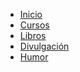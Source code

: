 <html>
<head>
<title>Portal web - aprenderaprogramar.com</title> <meta charset="utf-8">
<link rel="stylesheet" type="text/css" href="estilos2.css">
</head>
<body>
<div id="navcontainer">
<ul id="navlist">
<li id="active"><a href="http://aprenderaprogramar.com" id="current">Inicio</a></li>
<li><a href="http://aprenderaprogramar.com">Cursos</a></li>
<li><a href="http://aprenderaprogramar.com">Libros</a></li>
<li><a href="http://aprenderaprogramar.com">Divulgación</a></li>
<li><a href="http://aprenderaprogramar.com">Humor</a></li>
</ul>
</div>
</body>
</html>
